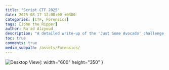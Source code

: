 ```yaml
---
title: "Script CTF 2025"
date: 2025-08-17 12:00:00 +0300
categories: [CTF, Forensics]
tags: [John the Ripper]
author: Ra'ad Alzyoud
description: "A detailed write-up of the 'Just Some Avocado' challenge."
toc: true
comments: true
media_subpath: /assets/Forensics/
---
```

![Desktop View](/assets/Forensics/Screenshot-2025-08-17-142404.png){: width="600" height="350" }
